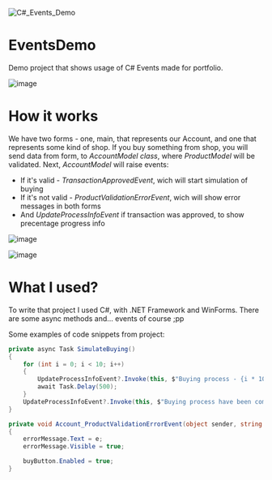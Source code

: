 ![C#_Events_Demo](https://user-images.githubusercontent.com/27814917/128398597-d8e1512f-5c52-49f4-8428-bec6f26df5aa.png)

# EventsDemo
 Demo project that shows usage of C# Events made for portfolio.
 
![image](https://user-images.githubusercontent.com/27814917/128398958-7a221ac3-4a87-40bc-bf19-89ec014f95d3.png)

# How it works
We have two forms - one, main, that represents our Account, and one that represents some kind of shop. If you buy something from shop, you will send data from form, to *AccountModel class*, where *ProductModel* will be validated. Next, *AccountModel* will raise events:

- If it's valid - *TransactionApprovedEvent*, wich will start simulation of buying
- If it's not valid - *ProductValidationErrorEvent*, wich will show error messages in both forms
- And *UpdateProcessInfoEvent* if transaction was approved, to show precentage progress info

![image](https://user-images.githubusercontent.com/27814917/128400249-14567278-5b73-4532-aa0a-583d793d79af.png)

![image](https://user-images.githubusercontent.com/27814917/128400532-7d7fad34-0b66-4c0b-b8c3-b45862705ca5.png)


# What I used?
To write that project I used C#, with .NET Framework and WinForms. There are some async methods and... events of course ;pp

Some examples of code snippets from project:

```C#
private async Task SimulateBuying()
{
    for (int i = 0; i < 10; i++)
    {
        UpdateProcessInfoEvent?.Invoke(this, $"Buying process - {i * 10}%");
        await Task.Delay(500);
    }
    UpdateProcessInfoEvent?.Invoke(this, $"Buying process have been completed!");
}
```

```C#
private void Account_ProductValidationErrorEvent(object sender, string e)
{ 
    errorMessage.Text = e;
    errorMessage.Visible = true;

    buyButton.Enabled = true;
}
```
